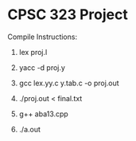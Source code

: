 # CPSC 323 Project

Compile Instructions:

1. lex proj.l

2. yacc -d proj.y

3. gcc lex.yy.c y.tab.c -o proj.out

4. ./proj.out < final.txt

5. g++ aba13.cpp

6. ./a.out
